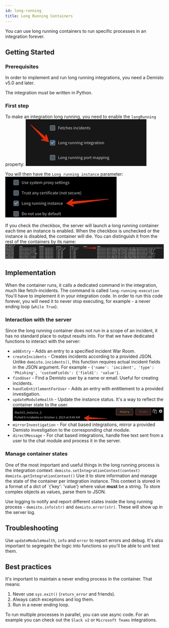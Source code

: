 ```yaml
---
id: long-running
title: Long Running Containers
---
```


You can use long running containers to run specific processes in an integration forever.

## Getting Started

### Prerequisites
In order to implement and run long running integrations, you need a Demisto v5.0 and later.

The integration must be written in Python.

### First step
To make an integration long running, you need to enable the `longRunning` property:
![image](../doc_imgs/integrations/66122533-9b2b7280-e5e8-11e9-92de-f9fbe75b7250.png)

You will then have the `Long running instance` parameter:
![image](../doc_imgs/integrations/66122634-e6458580-e5e8-11e9-9030-6514832c9422.png)

If you check the checkbox, the server will launch a long running container each time an instance is enabled. When the checkbox is unchecked or the instance is disabled, the container will die.
You can distinguish it from the rest of the containers by its name:
![image](../doc_imgs/integrations/66122754-2d337b00-e5e9-11e9-8775-562e228e3fe6.png)


## Implementation
When the container runs, it calls a dedicated command in the integration, much like fetch-incidents. The command is called `long-running-execution` 
You'll have to implement it in your integration code. In order to run this code forever, you will need it to never stop executing, for example - a never ending loop (`while True`).

### Interaction with the server
Since the long running container does not run in a scope of an incident, it has no standard place to output results into.
For that we have dedicated functions to interact with the server:
* `addEntry` - Adds an entry to a specified incident War Room.
* `createIncidents` - Creates incidents according to a provided JSON. Unlike `demisto.incidents()`, this function requires actual incident fields in the JSON argument.
For example - `{'name': 'incident', 'type': 'Phishing', 'customFields': {'field1': 'value'}`.
* `findUser` - Find a Demisto user by a name or email. Useful for creating incidents.
* `handleEntitlementForUser` - Adds an entry with entitlement to a provided investigation.
* `updateModuleHealth` - Update the instance status. It's a way to reflect the container state to the user.
![image](../doc_imgs/integrations/66123930-cb284500-e5eb-11e9-804d-6154423e6cee.png)
* `mirrorInvestigation` - For chat based integrations, mirror a provided Demisto investigation to the corresponding chat module.
* `directMessage` - For chat based integrations, handle free text sent from a user to the chat module and process it in the server.

### Manage container states 
One of the most important and useful things in the long running process is the integration context:
`demisto.setIntegrationContext(context)`
`demisto.getIntegrationContext()`
Use it to store information and manage the state of the container per integration instance.
This context is stored in a format of a dict of `{'key': 'value'} where value **must** be a string. To store complex objects as values, parse them to JSON.

Use logging to notify and report different states inside the long running process - `demisto.info(str)` and `demisto.error(str)`. These will show up in the server log.

## Troubleshooting
Use `updateModuleHealth`, `info` and `error` to report errors and debug. It's also important to segregate the logic into functions so you'll be able to unit test them.

## Best practices
It's important to maintain a never ending process in the container. That means:

1. Never use `sys.exit()` (`return_error` and friends).
2. Always catch exceptions and log them.
3. Run in a never ending loop.

To run multiple processes in parallel, you can use async code. For an example you can check out the `Slack v2` or `Microsoft Teams` integrations.





